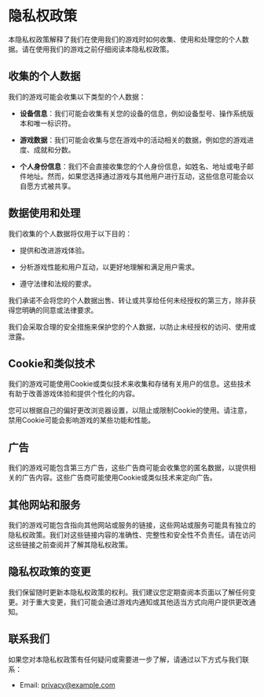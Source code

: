 # 隐私权政策

本隐私权政策解释了我们在使用我们的游戏时如何收集、使用和处理您的个人数据。请在使用我们的游戏之前仔细阅读本隐私权政策。

## 收集的个人数据

我们的游戏可能会收集以下类型的个人数据：

- **设备信息**：我们可能会收集有关您的设备的信息，例如设备型号、操作系统版本和唯一标识符。

- **游戏数据**：我们可能会收集与您在游戏中的活动相关的数据，例如您的游戏进度、成就和分数。

- **个人身份信息**：我们不会直接收集您的个人身份信息，如姓名、地址或电子邮件地址。然而，如果您选择通过游戏与其他用户进行互动，这些信息可能会以自愿方式被共享。

## 数据使用和处理

我们收集的个人数据将仅用于以下目的：

- 提供和改进游戏体验。

- 分析游戏性能和用户互动，以更好地理解和满足用户需求。

- 遵守法律和法规的要求。

我们承诺不会将您的个人数据出售、转让或共享给任何未经授权的第三方，除非获得您明确的同意或法律要求。

我们会采取合理的安全措施来保护您的个人数据，以防止未经授权的访问、使用或泄露。

## Cookie和类似技术

我们的游戏可能使用Cookie或类似技术来收集和存储有关用户的信息。这些技术有助于改善游戏体验和提供个性化的内容。

您可以根据自己的偏好更改浏览器设置，以阻止或限制Cookie的使用。请注意，禁用Cookie可能会影响游戏的某些功能和性能。

## 广告

我们的游戏可能包含第三方广告，这些广告商可能会收集您的匿名数据，以提供相关的广告内容。这些广告商可能使用Cookie或类似技术来定向广告。

## 其他网站和服务

我们的游戏可能包含指向其他网站或服务的链接，这些网站或服务可能具有独立的隐私权政策。我们对这些链接内容的准确性、完整性和安全性不负责任。请在访问这些链接之前查阅并了解其隐私权政策。

## 隐私权政策的变更

我们保留随时更新本隐私权政策的权利。我们建议您定期查阅本页面以了解任何变更。对于重大变更，我们可能会通过游戏内通知或其他适当方式向用户提供更改通知。

## 联系我们

如果您对本隐私权政策有任何疑问或需要进一步了解，请通过以下方式与我们联系：

- Email: [privacy@example.com](mailto:privacy@example.com)
